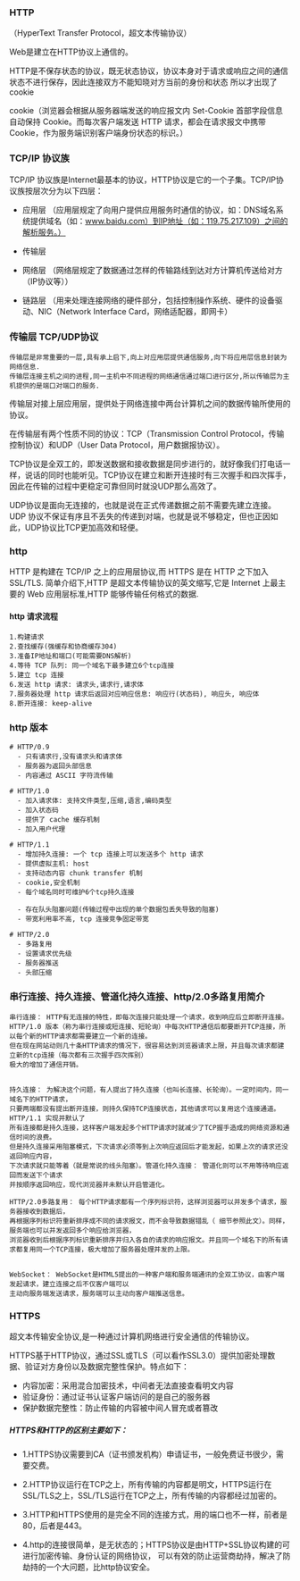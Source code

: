 ### HTTP
（HyperText Transfer Protocol，超文本传输协议）

Web是建立在HTTP协议上通信的。

HTTP是不保存状态的协议，既无状态协议，协议本身对于请求或响应之间的通信状态不进行保存，因此连接双方不能知晓对方当前的身份和状态
所以才出现了cookie

cookie（浏览器会根据从服务器端发送的响应报文内 Set-Cookie 首部字段信息自动保持 Cookie。而每次客户端发送 HTTP 请求，都会在请求报文中携带 Cookie，作为服务端识别客户端身份状态的标识。）
### TCP/IP 协议族
TCP/IP 协议族是Internet最基本的协议，HTTP协议是它的一个子集。TCP/IP协议族按层次分为以下四层：
- 应用层 （应用层规定了向用户提供应用服务时通信的协议，如：DNS域名系统提供域名（如：www.baidu.com）到IP地址（如：119.75.217.109）之间的解析服务。）

- 传输层

- 网络层 （网络层规定了数据通过怎样的传输路线到达对方计算机传送给对方（IP协议等））

- 链路层 （用来处理连接网络的硬件部分，包括控制操作系统、硬件的设备驱动、NIC（Network Interface Card，网络适配器，即网卡）

### 传输层 TCP/UDP协议 
```
传输层是非常重要的一层,具有承上启下,向上对应用层提供通信服务,向下将应用层信息封装为网络信息.
传输层连接主机之间的进程,同一主机中不同进程的网络通信通过端口进行区分,所以传输层为主机提供的是端口对端口的服务.
```
传输层对接上层应用层，提供处于网络连接中两台计算机之间的数据传输所使用的协议。

在传输层有两个性质不同的协议：TCP（Transmission Control Protocol，传输控制协议）和UDP（User Data Protocol，用户数据报协议）。

TCP协议是全双工的，即发送数据和接收数据是同步进行的，就好像我们打电话一样，说话的同时也能听见。TCP协议在建立和断开连接时有三次握手和四次挥手，因此在传输的过程中更稳定可靠但同时就没UDP那么高效了。

UDP协议是面向无连接的，也就是说在正式传递数据之前不需要先建立连接。UDP 协议不保证有序且不丢失的传递到对端，也就是说不够稳定，但也正因如此，UDP协议比TCP更加高效和轻便。

### http
HTTP 是构建在 TCP/IP 之上的应用层协议,而 HTTPS 是在 HTTP 之下加入 SSL/TLS.
简单介绍下,HTTP 是超文本传输协议的英文缩写,它是 Internet 上最主要的 Web 应用层标准,HTTP 能够传输任何格式的数据.

#### http 请求流程
```
1.构建请求
2.查找缓存(强缓存和协商缓存304)
3.准备IP地址和端口(可能需要DNS解析)
4.等待 TCP 队列: 同一个域名下最多建立6个tcp连接
5.建立 tcp 连接
6.发送 http 请求: 请求头,请求行,请求体
7.服务器处理 http 请求后返回对应响应信息: 响应行(状态码), 响应头, 响应体
8.断开连接: keep-alive
```

### http 版本
```
# HTTP/0.9
  - 只有请求行,没有请求头和请求体
  - 服务器为返回头部信息
  - 内容通过 ASCII 字符流传输

# HTTP/1.0
  - 加入请求体: 支持文件类型,压缩,语言,编码类型
  - 加入状态码
  - 提供了 cache 缓存机制
  - 加入用户代理

# HTTP/1.1
  - 增加持久连接: 一个 tcp 连接上可以发送多个 http 请求
  - 提供虚拟主机: host
  - 支持动态内容 chunk transfer 机制
  - cookie,安全机制
  - 每个域名同时可维护6个tcp持久连接

  - 存在队头阻塞问题(传输过程中出现的单个数据包丢失导致的阻塞) 
  - 带宽利用率不高, tcp 连接竞争固定带宽

# HTTP/2.0
  - 多路复用
  - 设置请求优先级
  - 服务器推送
  - 头部压缩
```

### 串行连接、持久连接、管道化持久连接、http/2.0多路复用简介
```
串行连接： HTTP有无连接的特性，即每次连接只能处理一个请求，收到响应后立即断开连接。
HTTP/1.0 版本（称为串行连接或短连接、短轮询）中每次HTTP通信后都要断开TCP连接，所以每个新的HTTP请求都需要建立一个新的连接。
但在现在网站动则几十条HTTP请求的情况下，很容易达到浏览器请求上限，并且每次请求都建立新的tcp连接（每次都有三次握手四次挥别）
极大的增加了通信开销。


持久连接： 为解决这个问题，有人提出了持久连接（也叫长连接、长轮询）。一定时间内，同一域名下的HTTP请求，
只要两端都没有提出断开连接，则持久保持TCP连接状态，其他请求可以复用这个连接通道。HTTP/1.1 实现并默认了
所有连接都是持久连接，这样客户端发起多个HTTP请求时就减少了TCP握手造成的网络资源和通信时间的浪费。
但是持久连接采用阻塞模式，下次请求必须等到上次响应返回后才能发起，如果上次的请求还没返回响应内容，
下次请求就只能等着（就是常说的线头阻塞）。管道化持久连接： 管道化则可以不用等待响应返回而发送下个请求
并按顺序返回响应，现代浏览器并未默认开启管道化。

HTTP/2.0多路复用： 每个HTTP请求都有一个序列标识符，这样浏览器可以并发多个请求，服务器接收到数据后，
再根据序列标识符重新排序成不同的请求报文，而不会导致数据错乱（ 细节参照此文）。同样，服务端也可以并发返回多个响应给浏览器，
浏览器收到后根据序列标识重新排序并归入各自的请求的响应报文。并且同一个域名下的所有请求都复用同一个TCP连接，极大增加了服务器处理并发的上限。


WebSocket： WebSocket是HTML5提出的一种客户端和服务端通讯的全双工协议，由客户端发起请求，建立连接之后不仅客户端可以
主动向服务端发送请求，服务端可以主动向客户端推送信息。
```

### HTTPS
超文本传输安全协议,是一种通过计算机网络进行安全通信的传输协议。

HTTPS基于HTTP协议，通过SSL或TLS（可以看作SSL3.0）提供加密处理数据、验证对方身份以及数据完整性保护。特点如下：

- 内容加密：采用混合加密技术，中间者无法直接查看明文内容
- 验证身份：通过证书认证客户端访问的是自己的服务器
- 保护数据完整性：防止传输的内容被中间人冒充或者篡改

##### HTTPS和HTTP的区别主要如下：
- 1.HTTPS协议需要到CA（证书颁发机构）申请证书，一般免费证书很少，需要交费。

- 2.HTTP协议运行在TCP之上，所有传输的内容都是明文，HTTPS运行在SSL/TLS之上，SSL/TLS运行在TCP之上，所有传输的内容都经过加密的。

- 3.HTTP和HTTPS使用的是完全不同的连接方式，用的端口也不一样，前者是80，后者是443。

- 4.http的连接很简单，是无状态的；HTTPS协议是由HTTP+SSL协议构建的可进行加密传输、身份认证的网络协议，
可以有效的防止运营商劫持，解决了防劫持的一个大问题，比http协议安全。